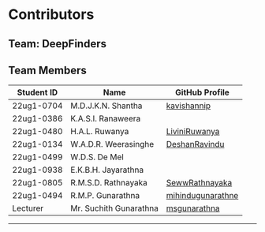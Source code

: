 # Contributors

## Team: DeepFinders

## Team Members

| Student ID | Name | GitHub Profile |
|------------|------|----------------|
| 22ug1-0704 | M.D.J.K.N. Shantha | [kavishannip](https://github.com/kavishannip) |
| 22ug1-0386 | K.A.S.I. Ranaweera |  |
| 22ug1-0480 | H.A.L. Ruwanya | [LiviniRuwanya](https://github.com/LiviniRuwanya) |
| 22ug1-0134 | W.A.D.R. Weerasinghe | [DeshanRavindu](https://github.com/DeshanRavindu) |
| 22ug1-0499 | W.D.S. De Mel |  |
| 22ug1-0938 | E.K.B.H. Jayarathna |  |
| 22ug1-0805 | R.M.S.D. Rathnayaka | [SewwRathnayaka](https://github.com/SewwRathnayaka) |
| 22ug1-0494 | R.M.P. Gunarathna | [mihindugunarathne](https://github.com/mihindugunarathne) |
| Lecturer   | Mr. Suchith Gunarathna | [msgunarathna](https://github.com/msgunarathna) |

---

